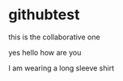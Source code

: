 # githubtest

this is the collaborative one



yes hello how are you

I am wearing a long sleeve shirt